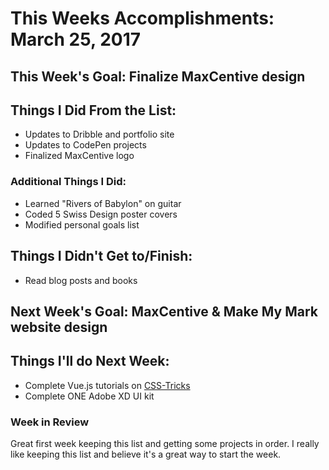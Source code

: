 # This Weeks Accomplishments: March 25, 2017

## This Week's Goal: Finalize MaxCentive design

## Things I Did From the List:
- Updates to Dribble and portfolio site
- Updates to CodePen projects
- Finalized MaxCentive logo

### Additional Things I Did:
- Learned "Rivers of Babylon" on guitar
- Coded 5 Swiss Design poster covers
- Modified personal goals list

## Things I Didn't Get to/Finish:
- Read blog posts and books

## Next Week's Goal: MaxCentive & Make My Mark website design

## Things I'll do Next Week:
- Complete Vue.js tutorials on [CSS-Tricks](https://css-tricks.com/intro-to-vue-1-rendering-directives-events/)
- Complete ONE Adobe XD UI kit

### Week in Review
<p>Great first week keeping this list and getting some projects in order. I really like keeping this list and believe it's a great way to start the week.</p>
